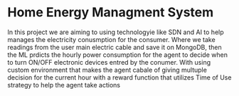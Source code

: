 # Home Energy Managment System
 In this project we are aiming to using technologyie like SDN and AI to help manages the electricity conusmption for the consumer. Where we take readings from the user main electric cable and save it on MongoDB, then the ML prdicts the hourly power consumption for the agent to decide when to turn ON/OFF electronic devices entred by the conumer. With using custom environment that makes the agent cabale of giving multuple decision for the current hour with a reward function that utilizes Time of Use strategy to help the agent take actions
